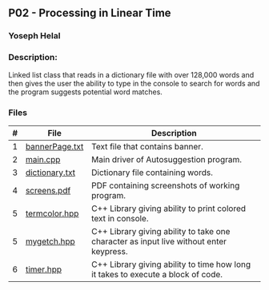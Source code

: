 ## P02 - Processing in Linear Time
### Yoseph Helal
### Description: 

Linked list class that reads in a dictionary file with over 128,000 words and then gives the user the ability to type in the console to search for words and the program suggests potential word matches.
### Files

|   #   | File     | Description                      |
| :---: | -------- | -------------------------------- |
|   1   | [bannerPage.txt](https://github.com/tranvex/3013-Algorithms-Helal/blob/main/Assignments/P02/bannerPage.txt) | Text file that contains banner.|
|   2   | [main.cpp](https://github.com/tranvex/3013-Algorithms-Helal/blob/main/Assignments/P02/main.cpp) | Main driver of Autosuggestion program.|
|   3   | [dictionary.txt](https://github.com/tranvex/3013-Algorithms-Helal/blob/main/Assignments/P02/dictionary.txt) | Dictionary file containing words.|
|   4   | [screens.pdf](https://github.com/tranvex/3013-Algorithms-Helal/blob/main/Assignments/P02/screens.pdf) | PDF containing screenshots of working program.|
|   5   | [termcolor.hpp](https://github.com/tranvex/3013-Algorithms-Helal/blob/main/Assignments/P02/termcolor.hpp) | C++ Library giving ability to print colored text in console.|
|   5   | [mygetch.hpp](https://github.com/tranvex/3013-Algorithms-Helal/blob/main/Assignments/P02/mygetch.hpp) | C++ Library giving ability to take one character as input live without enter keypress.|
|   6   | [timer.hpp](https://github.com/tranvex/3013-Algorithms-Helal/blob/main/Assignments/P02/mygetch.hpp) | C++ Library giving ability to time how long it takes to execute a block of code.|
